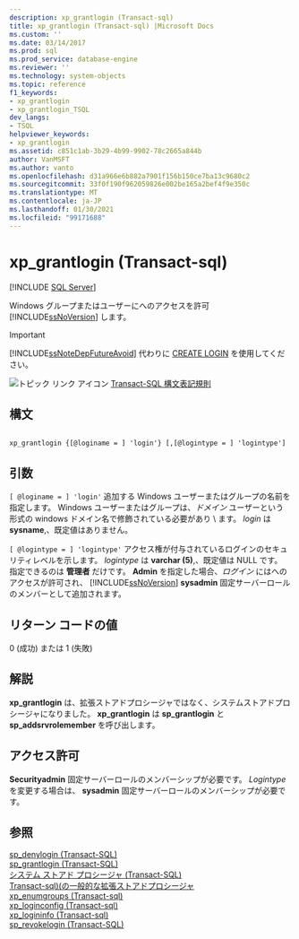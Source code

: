 ```yaml
---
description: xp_grantlogin (Transact-sql)
title: xp_grantlogin (Transact-sql) |Microsoft Docs
ms.custom: ''
ms.date: 03/14/2017
ms.prod: sql
ms.prod_service: database-engine
ms.reviewer: ''
ms.technology: system-objects
ms.topic: reference
f1_keywords:
- xp_grantlogin
- xp_grantlogin_TSQL
dev_langs:
- TSQL
helpviewer_keywords:
- xp_grantlogin
ms.assetid: c851c1ab-3b29-4b99-9902-78c2665a844b
author: VanMSFT
ms.author: vanto
ms.openlocfilehash: d31a966e6b882a7901f156b150ce7ba13c9680c2
ms.sourcegitcommit: 33f0f190f962059826e002be165a2bef4f9e350c
ms.translationtype: MT
ms.contentlocale: ja-JP
ms.lasthandoff: 01/30/2021
ms.locfileid: "99171688"
---
```

# <a name="xp_grantlogin-transact-sql"></a>xp_grantlogin (Transact-sql)
[!INCLUDE [SQL Server](../../includes/applies-to-version/sqlserver.md)]

  Windows グループまたはユーザーにへのアクセスを許可 [!INCLUDE[ssNoVersion](../../includes/ssnoversion-md.md)] します。  
  
> [!IMPORTANT]  
>  [!INCLUDE[ssNoteDepFutureAvoid](../../includes/ssnotedepfutureavoid-md.md)] 代わりに [CREATE LOGIN](../../t-sql/statements/create-login-transact-sql.md) を使用してください。  
  
 ![トピック リンク アイコン](../../database-engine/configure-windows/media/topic-link.gif "トピック リンク アイコン") [Transact-SQL 構文表記規則](../../t-sql/language-elements/transact-sql-syntax-conventions-transact-sql.md)  
  
## <a name="syntax"></a>構文  
  
```  
  
xp_grantlogin {[@loginame = ] 'login'} [,[@logintype = ] 'logintype']  
```  
  
## <a name="arguments"></a>引数  
`[ @loginame = ] 'login'` 追加する Windows ユーザーまたはグループの名前を指定します。 Windows ユーザーまたはグループは、*ドメイン* ユーザーという形式の windows ドメイン名で修飾されている必要があり \\ ます。 *login* は **sysname**,、既定値はありません。  
  
`[ @logintype = ] 'logintype'` アクセス権が付与されているログインのセキュリティレベルを示します。 *logintype* は **varchar (5)**,、既定値は NULL です。 指定できるのは **管理者** だけです。 **Admin** を指定した場合、*ログイン* にはへのアクセスが許可され、 [!INCLUDE[ssNoVersion](../../includes/ssnoversion-md.md)] **sysadmin** 固定サーバーロールのメンバーとして追加されます。  
  
## <a name="return-code-values"></a>リターン コードの値  
 0 (成功) または 1 (失敗)  
  
## <a name="remarks"></a>解説  
 **xp_grantlogin** は、拡張ストアドプロシージャではなく、システムストアドプロシージャになりました。 **xp_grantlogin** は **sp_grantlogin** と **sp_addsrvrolemember** を呼び出します。  
  
## <a name="permissions"></a>アクセス許可  
 **Securityadmin** 固定サーバーロールのメンバーシップが必要です。 *Logintype* を変更する場合は、 **sysadmin** 固定サーバーロールのメンバーシップが必要です。  
  
## <a name="see-also"></a>参照  
 [sp_denylogin &#40;Transact-SQL&#41;](../../relational-databases/system-stored-procedures/sp-denylogin-transact-sql.md)   
 [sp_grantlogin &#40;Transact-SQL&#41;](../../relational-databases/system-stored-procedures/sp-grantlogin-transact-sql.md)   
 [システム ストアド プロシージャ &#40;Transact-SQL&#41;](../../relational-databases/system-stored-procedures/system-stored-procedures-transact-sql.md)   
 [Transact-sql&#41;&#40;の一般的な拡張ストアドプロシージャ ](../../relational-databases/system-stored-procedures/general-extended-stored-procedures-transact-sql.md)   
 [xp_enumgroups &#40;Transact-sql&#41;](../../relational-databases/system-stored-procedures/xp-enumgroups-transact-sql.md)   
 [xp_loginconfig &#40;Transact-sql&#41;](../../relational-databases/system-stored-procedures/xp-loginconfig-transact-sql.md)   
 [xp_logininfo &#40;Transact-sql&#41;](../../relational-databases/system-stored-procedures/xp-logininfo-transact-sql.md)   
 [sp_revokelogin &#40;Transact-SQL&#41;](../../relational-databases/system-stored-procedures/sp-revokelogin-transact-sql.md)  
  
  
